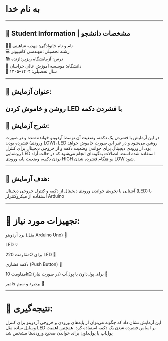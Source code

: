 # به نام خدا

---


## 📌 Student Information | مشخصات دانشجو

👩‍🎓 نام و نام خانوادگی: مهدیه شاهینی  
💻 رشته تحصیلی: مهندسی کامپیوتر  
📚 درس: آزمایشگاه ریزپردازنده  
🏫 دانشگاه: موسسه آموزش عالی خراسان  
📅 سال تحصیلی: ۱۴۰۴–۱۴۰۵

---

## 🔬 عنوان آزمایش:
روشن و خاموش کردن LED با فشردن دکمه
---


## 📝 شرح آزمایش:
در این آزمایش با فشردن یک دکمه، وضعیت آن توسط آردوینو خوانده شده و در صورت فشرده بودن (ورودی LOW)، LED روشن می‌شود و در غیر این صورت خاموش خواهد بود. از ورودی دیجیتال برای خواندن وضعیت دکمه و از خروجی دیجیتال برای کنترل روشنایی LED استفاده شده است. اتصالات به‌گونه‌ای انجام می‌شود که در حالت آزاد بودن دکمه، وضعیت پایه ورودی HIGH و هنگام فشرده شدن، LOW شود.

---

## 🎯 هدف آزمایش:
آشنایی با نحوه‌ی خواندن ورودی دیجیتال از دکمه و کنترل خروجی دیجیتال (LED) با استفاده از میکروکنترلر Arduino

---
# 🧪 تجهیزات مورد نیاز:

برد آردوینو (مثل Arduino Uno) 🧠

LED 💡

مقاومت 220Ω برای LED 🔩

دکمه فشاری (Push Button) 🔘

مقاومت 10kΩ برای پول‌داون یا پول‌آپ (در صورت نیاز) 🧲

بردبرد و سیم جامپر 🧵

---
# 📌 نتیجه‌گیری:
این آزمایش نشان داد که چگونه می‌توان از پایه‌های ورودی و خروجی آردوینو برای کنترل وسایل ساده مثل LED بر اساس فشرده شدن یک دکمه استفاده کرد. همچنین اهمیت پول‌آپ یا پول‌داون برای خواندن صحیح ورودی‌ها مشخص شد
